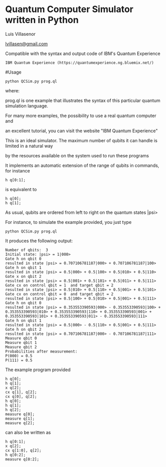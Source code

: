# Quantum Computer Simulator written in Python
 Luis Villasenor
 
 lvillasen@gmail.com

Compatible with the syntax and output code of IBM's Quantum Experience

	IBM Quantum Experience (https://quantumexperience.ng.bluemix.net/)

#Usage 

	python QCSim.py prog.ql

where:

prog.ql is one example that illustrates the syntax of this particular quantum simulation language.  

For many more examples, the possibility to use a real quantum computer and 

an excellent tutorial, you can visit the website "IBM Quantum Experience"

This is an ideal simulator. The maximum number of qubits it can handle is limited in a natural way 

by the resources available on the system used to run these programs

It implements an automatic extension of the range of qubits in commands, for instance
	
	h q[0:1];
	
is equivalent to

	h q[0];
	h q[1];

As usual, qubits are ordered from left to right on the quantum states |psi>

For instance, to simulate the example provided, you just type

	python QCSim.py prog.ql 

It produces the following output:

	Number of qbits:  3
	Initial state: |psi> = 1|000>
	Gate h on qbit 0
	resulted in state |psi> = 0.707106781187|000> + 0.707106781187|100>
	Gate h on qbit 1
	resulted in state |psi> = 0.5|000> + 0.5|100> + 0.5|010> + 0.5|110>
	Gate x on qbit 2
	resulted in state |psi> = 0.5|001> + 0.5|101> + 0.5|011> + 0.5|111> 
	Gate cx on control qbit = 1  and target qbit = 2
	resulted in state |psi> = 0.5|010> + 0.5|110> + 0.5|001> + 0.5|101> 
	Gate cx on control qbit = 0  and target qbit = 2
	resulted in state |psi> = 0.5|100> + 0.5|010> + 0.5|001> + 0.5|111> 
	Gate h on qbit 0
	resulted in state |psi> = 0.353553390593|000> - 0.353553390593|100> +
	0.353553390593|010> + 0.353553390593|110> + 0.353553390593|001> +
	0.353553390593|101> + 0.353553390593|011> - 0.353553390593|111>
	Gate h on qbit 1
	resulted in state |psi> = 0.5|000> - 0.5|110> + 0.5|001> + 0.5|111> 
	Gate h on qbit 2
	resulted in state |psi> = 0.707106781187|000> - 0.707106781187|111> 
	Measure qbit 0
	Measure qbit 1
	Measure qbit 2
	Probabilities after measurement:
	P(000) = 0.5
	P(111) = 0.5

The example program provided

	h q[0];
	h q[1];
	x q[2];
	cx q[1], q[2];
	cx q[0], q[2];
	h q[0];
	h q[1];
	h q[2];
	measure q[0];
	measure q[1];
	measure q[2];

can also be written as

	h q[0:1];
	x q[2];
	cx q[1:0], q[2];
	h q[0:2];
	measure q[0:2];
